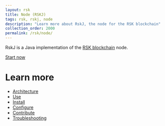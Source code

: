 ```yaml
---
layout: rsk
title: Node (RSKJ)
tags: rsk, rskj, node
description: "Learn more about RskJ, the node for the RSK blockchain"
collection_order: 2000
permalink: /rsk/node/
---
```


RskJ is a Java implementation of the [RSK blockchain](/rsk) node.

<a href="/quick-start/" class="green-button">Start now</a>


# Learn more

- [Architecture](/rsk/node/architecture/)
- [Use](/rsk/public-nodes)
- [Install](/rsk/node/install)
- [Configure](/rsk/node/configure)
- [Contribute](/rsk/node/contribute)
- [Troubleshooting](/rsk/node/troubleshooting)
